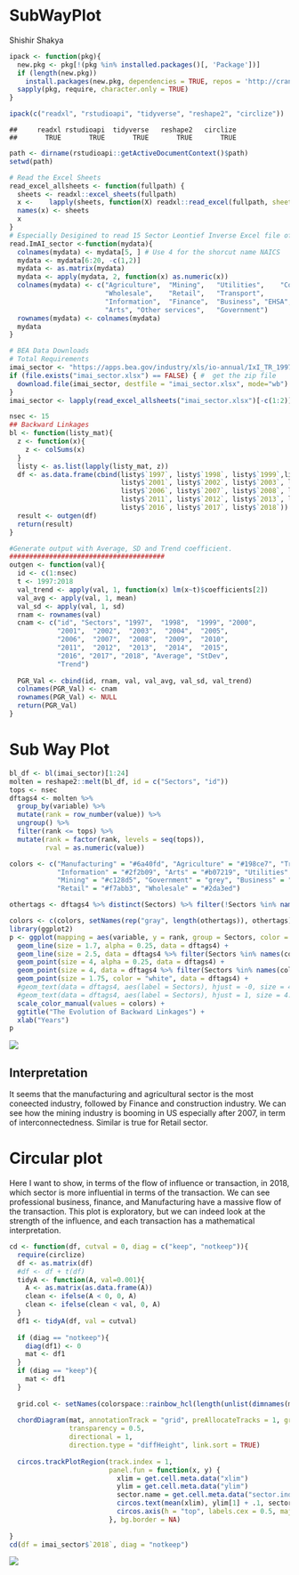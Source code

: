 SubWayPlot
================
Shishir Shakya

``` r
ipack <- function(pkg){
  new.pkg <- pkg[!(pkg %in% installed.packages()[, 'Package'])]
  if (length(new.pkg)) 
    install.packages(new.pkg, dependencies = TRUE, repos = 'http://cran.us.r-project.org')
  sapply(pkg, require, character.only = TRUE)
}

ipack(c("readxl", "rstudioapi", "tidyverse", "reshape2", "circlize"))
```

    ##     readxl rstudioapi  tidyverse   reshape2   circlize 
    ##       TRUE       TRUE       TRUE       TRUE       TRUE

``` r
path <- dirname(rstudioapi::getActiveDocumentContext()$path)
setwd(path)
```

``` r
# Read the Excel Sheets
read_excel_allsheets <- function(fullpath) {
  sheets <- readxl::excel_sheets(fullpath)
  x <-    lapply(sheets, function(X) readxl::read_excel(fullpath, sheet = X))
  names(x) <- sheets
  x
}
# Especially Desigined to read 15 Sector Leontief Inverse Excel file of BEA
read.ImAI_sector <-function(mydata){
  colnames(mydata) <- mydata[5, ] # Use 4 for the shorcut name NAICS
  mydata <- mydata[6:20, -c(1,2)]
  mydata <- as.matrix(mydata)
  mydata <- apply(mydata, 2, function(x) as.numeric(x))
  colnames(mydata) <- c("Agriculture",  "Mining",   "Utilities",    "Construction", "Manufacturing",
                        "Wholesale",    "Retail",   "Transport",    
                        "Information",  "Finance",  "Business", "EHSA",
                        "Arts", "Other services",   "Government")
  rownames(mydata) <- colnames(mydata)
  mydata
}

# BEA Data Downloads 
# Total Requirements
imai_sector <- "https://apps.bea.gov/industry/xls/io-annual/IxI_TR_1997-2018_DOM_SECT.xlsx"
if (file.exists("imai_sector.xlsx") == FALSE) { #  get the zip file
  download.file(imai_sector, destfile = "imai_sector.xlsx", mode="wb")
}
imai_sector <- lapply(read_excel_allsheets("imai_sector.xlsx")[-c(1:2)], read.ImAI_sector)

nsec <- 15
## Backward Linkages 
bl <- function(listy_mat){
  z <- function(x){
    z <- colSums(x)
  }
  listy <- as.list(lapply(listy_mat, z))
  df <- as.data.frame(cbind(listy$`1997`, listy$`1998`, listy$`1999`,listy$`2000`,
                            listy$`2001`, listy$`2002`, listy$`2003`, listy$`2004`, listy$`2005`,
                            listy$`2006`, listy$`2007`, listy$`2008`, listy$`2009`, listy$`2010`,
                            listy$`2011`, listy$`2012`, listy$`2013`, listy$`2014`, listy$`2015`,
                            listy$`2016`, listy$`2017`, listy$`2018`))
  result <- outgen(df)
  return(result)
}

#Generate output with Average, SD and Trend coefficient.
#######################################
outgen <- function(val){
  id <- c(1:nsec)
  t <- 1997:2018
  val_trend <- apply(val, 1, function(x) lm(x~t)$coefficients[2])
  val_avg <- apply(val, 1, mean)
  val_sd <- apply(val, 1, sd)
  rnam <- rownames(val)
  cnam <- c("id", "Sectors", "1997",  "1998",  "1999", "2000",
            "2001",  "2002",  "2003",  "2004",  "2005",
            "2006",  "2007",  "2008",  "2009",  "2010",
            "2011",  "2012",  "2013",  "2014",  "2015", 
            "2016", "2017", "2018", "Average", "StDev",
            "Trend")
  
  PGR_Val <- cbind(id, rnam, val, val_avg, val_sd, val_trend)
  colnames(PGR_Val) <- cnam
  rownames(PGR_Val) <- NULL
  return(PGR_Val)
}
```

Sub Way Plot
============

``` r
bl_df <- bl(imai_sector)[1:24]
molten = reshape2::melt(bl_df, id = c("Sectors", "id"))
tops <- nsec
dftags4 <- molten %>%
  group_by(variable) %>%
  mutate(rank = row_number(value)) %>%
  ungroup() %>%
  filter(rank <= tops) %>%
  mutate(rank = factor(rank, levels = seq(tops)),
         rval = as.numeric(value))

colors <- c("Manufacturing" = "#6a40fd", "Agriculture" = "#198ce7", "Transport" = "#563d7c", "Construction" = "#f1e05a",
            "Information" = "#2f2b09", "Arts" = "#b07219", "Utilities" = "#e44b23", "EHSA" = "green",
            "Mining" = "#c128d5", "Government" = "grey", "Business" = "#2dedd7", "Finance" = "#14470d", "Other services" = "#ed772d", 
            "Retail" = "#f7abb3", "Wholesale" = "#2da3ed")

othertags <- dftags4 %>% distinct(Sectors) %>% filter(!Sectors %in% names(colors)) %>% .$Sectors

colors <- c(colors, setNames(rep("gray", length(othertags)), othertags))
library(ggplot2)
p <- ggplot(mapping = aes(variable, y = rank, group = Sectors, color = Sectors)) +
  geom_line(size = 1.7, alpha = 0.25, data = dftags4) +
  geom_line(size = 2.5, data = dftags4 %>% filter(Sectors %in% names(colors)[colors != "gray"])) +
  geom_point(size = 4, alpha = 0.25, data = dftags4) +
  geom_point(size = 4, data = dftags4 %>% filter(Sectors %in% names(colors)[colors != "gray"])) +
  geom_point(size = 1.75, color = "white", data = dftags4) +
  #geom_text(data = dftags4, aes(label = Sectors), hjust = -0, size = 4.5) +
  #geom_text(data = dftags4, aes(label = Sectors), hjust = 1, size = 4.5) +
  scale_color_manual(values = colors) +
  ggtitle("The Evolution of Backward Linkages") +
  xlab("Years") 
p
```

![](MyPlots_files/figure-markdown_github/unnamed-chunk-4-1.png)

Interpretation
--------------

It seems that the manufacturing and agricultural sector is the most coneected industry, followed by Finance and construction industry. We can see how the mining industry is booming in US especially after 2007, in term of interconnectedness. Similar is true for Retail sector.

Circular plot
=============

Here I want to show, in terms of the flow of influence or transaction, in 2018, which sector is more influential in terms of the transaction. We can see professional business, finance, and Manufacturing have a massive flow of the transaction. This plot is exploratory, but we can indeed look at the strength of the influence, and each transaction has a mathematical interpretation.

``` r
cd <- function(df, cutval = 0, diag = c("keep", "notkeep")){
  require(circlize)
  df <- as.matrix(df)
  #df <- df + t(df)
  tidyA <- function(A, val=0.001){
    A <- as.matrix(as.data.frame(A))
    clean <- ifelse(A < 0, 0, A)
    clean <- ifelse(clean < val, 0, A)
  }
  df1 <- tidyA(df, val = cutval)
  
  if (diag == "notkeep"){
    diag(df1) <- 0
    mat <- df1
  }
  if (diag == "keep"){ 
    mat <- df1
  }
  
  grid.col <- setNames(colorspace::rainbow_hcl(length(unlist(dimnames(mat)))), union(rownames(mat), colnames(mat)))
  
  chordDiagram(mat, annotationTrack = "grid", preAllocateTracks = 1, grid.col = grid.col,
               transparency = 0.5,  
               directional = 1,
               direction.type = "diffHeight", link.sort = TRUE)
  
  circos.trackPlotRegion(track.index = 1, 
                         panel.fun = function(x, y) {
                           xlim = get.cell.meta.data("xlim")
                           ylim = get.cell.meta.data("ylim")
                           sector.name = get.cell.meta.data("sector.index")
                           circos.text(mean(xlim), ylim[1] + .1, sector.name, facing = "clockwise", niceFacing = TRUE, adj = c(0, 0.5))
                           circos.axis(h = "top", labels.cex = 0.5, major.tick.percentage = 0.2, sector.index = sector.name, track.index = 2)
                         }, bg.border = NA)
  
}
cd(df = imai_sector$`2018`, diag = "notkeep")
```

![](MyPlots_files/figure-markdown_github/unnamed-chunk-5-1.png)
